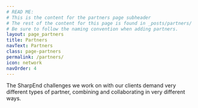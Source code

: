 ```yaml
---
# READ ME: 
# This is the content for the partners page subheader 
# The rest of the content for this page is found in _posts/partners/
# Be sure to follow the naming convention when adding partners.
layout: page_partners
title: Partners
navText: Partners
class: page-partners
permalink: /partners/
icon: network
navOrder: 4
---
```

The SharpEnd challenges we work on with our clients demand very different types of partner, combining and collaborating in very different ways.

